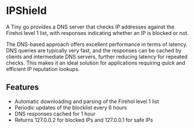 # IPShield

A Tiny go provides a DNS server that checks IP addresses against the Firehol level 1 list, with responses indicating whether an IP is blocked or not.

The DNS-based approach offers excellent performance in terms of latency. DNS queries are typically very fast, and the responses can be cached by clients and intermediate DNS servers, further reducing latency for repeated checks. This makes it an ideal solution for applications requiring quick and efficient IP reputation lookups.

## Features

- Automatic downloading and parsing of the Firehol level 1 list
- Periodic updates of the blocklist every 6 hours
- DNS responses cached for 1 hour
- Returns 127.0.0.2 for blocked IPs and 127.0.0.1 for safe IPs
